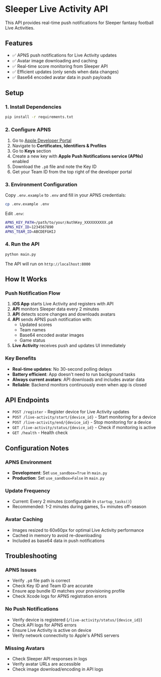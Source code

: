 # Sleeper Live Activity API

This API provides real-time push notifications for Sleeper fantasy football Live Activities.

## Features

- ✅ APNS push notifications for Live Activity updates
- ✅ Avatar image downloading and caching
- ✅ Real-time score monitoring from Sleeper API
- ✅ Efficient updates (only sends when data changes)
- ✅ Base64 encoded avatar data in push payloads

## Setup

### 1. Install Dependencies

```bash
pip install -r requirements.txt
```

### 2. Configure APNS

1. Go to [Apple Developer Portal](https://developer.apple.com)
2. Navigate to **Certificates, Identifiers & Profiles**
3. Go to **Keys** section
4. Create a new key with **Apple Push Notifications service (APNs)** enabled
5. Download the `.p8` file and note the Key ID
6. Get your Team ID from the top right of the developer portal

### 3. Environment Configuration

Copy `.env.example` to `.env` and fill in your APNS credentials:

```bash
cp .env.example .env
```

Edit `.env`:
```bash
APNS_KEY_PATH=/path/to/your/AuthKey_XXXXXXXXXX.p8
APNS_KEY_ID=1234567890
APNS_TEAM_ID=ABCDEFGHIJ
```

### 4. Run the API

```bash
python main.py
```

The API will run on `http://localhost:8000`

## How It Works

### Push Notification Flow

1. **iOS App** starts Live Activity and registers with API
2. **API** monitors Sleeper data every 2 minutes
3. **API** detects score changes and downloads avatars
4. **API** sends APNS push notification with:
   - Updated scores
   - Team names
   - Base64 encoded avatar images
   - Game status
5. **Live Activity** receives push and updates UI immediately

### Key Benefits

- **Real-time updates**: No 30-second polling delays
- **Battery efficient**: App doesn't need to run background tasks
- **Always current avatars**: API downloads and includes avatar data
- **Reliable**: Backend monitors continuously even when app is closed

## API Endpoints

- `POST /register` - Register device for Live Activity updates
- `POST /live-activity/start/{device_id}` - Start monitoring for a device
- `POST /live-activity/end/{device_id}` - Stop monitoring for a device
- `GET /live-activity/status/{device_id}` - Check if monitoring is active
- `GET /health` - Health check

## Configuration Notes

### APNS Environment
- **Development**: Set `use_sandbox=True` in `main.py`
- **Production**: Set `use_sandbox=False` in `main.py`

### Update Frequency
- Current: Every 2 minutes (configurable in `startup_tasks()`)
- Recommended: 1-2 minutes during games, 5+ minutes off-season

### Avatar Caching
- Images resized to 60x60px for optimal Live Activity performance
- Cached in memory to avoid re-downloading
- Included as base64 data in push notifications

## Troubleshooting

### APNS Issues
- Verify `.p8` file path is correct
- Check Key ID and Team ID are accurate
- Ensure app bundle ID matches your provisioning profile
- Check Xcode logs for APNS registration errors

### No Push Notifications
- Verify device is registered (`/live-activity/status/{device_id}`)
- Check API logs for APNS errors
- Ensure Live Activity is active on device
- Verify network connectivity to Apple's APNS servers

### Missing Avatars
- Check Sleeper API responses in logs
- Verify avatar URLs are accessible
- Check image download/encoding in API logs